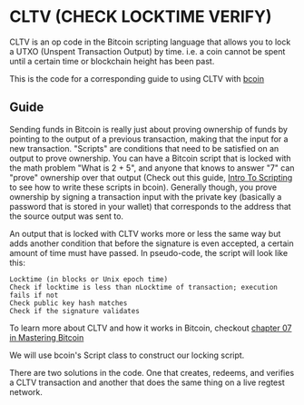 # CLTV (CHECK LOCKTIME VERIFY)
CLTV is an op code in the Bitcoin scripting language that allows you to lock a UTXO (Unspent Transaction Output)
by time. i.e. a coin cannot be spent until a certain time or blockchain height has been past.

This is the code for a corresponding guide to using CLTV with [bcoin](http://bcoin.io)

## Guide
Sending funds in Bitcoin is really just about proving ownership of funds
by pointing to the output of a previous transaction, making that the input
for a new transaction. "Scripts" are conditions that need to be satisfied
on an output to prove ownership. You can have a Bitcoin script that is locked with
the math problem "What is 2 + 5", and anyone that knows to answer "7" can "prove"
ownership over that output (Check out this guide, [Intro To Scripting](http://bcoin.io/guides/scripting.html)
to see how to write these scripts in bcoin). Generally though, you prove ownership
by signing a transaction input with the private key (basically a password
that is stored in your wallet) that corresponds to the address that the source output
was sent to.

An output that is locked with CLTV works more or less the same way but adds another
condition that before the signature is even accepted, a certain amount of time must have passed.
In pseudo-code, the script will look like this:

```
Locktime (in blocks or Unix epoch time)
Check if locktime is less than nLocktime of transaction; execution fails if not
Check public key hash matches
Check if the signature validates
```

To learn more about CLTV and how it works in Bitcoin, checkout [chapter 07 in Mastering Bitcoin](https://github.com/bitcoinbook/bitcoinbook/blob/develop/ch07.asciidoc)

We will use bcoin's Script class to construct our locking script.

There are two solutions in the code. One that creates, redeems, and verifies a CLTV transaction and another that does the same thing on a live regtest network.

